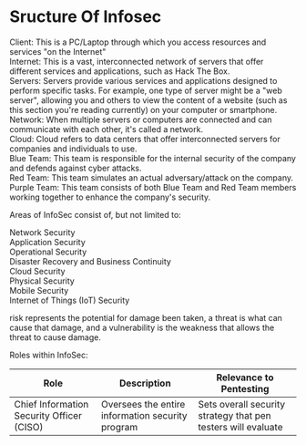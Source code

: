 # Sructure Of Infosec

Client: This is a PC/Laptop through which you access resources and services "on the Internet"  
Internet: This is a vast, interconnected network of servers that offer different services and applications, such as Hack The Box.  
Servers: Servers provide various services and applications designed to perform specific tasks. For example, one type of server might be a "web server", allowing you and others to view the content of a website (such as this section you're reading currently) on your computer or smartphone.  
Network: When multiple servers or computers are connected and can communicate with each other, it's called a network.  
Cloud: Cloud refers to data centers that offer interconnected servers for companies and individuals to use.  
Blue Team: This team is responsible for the internal security of the company and defends against cyber attacks.  
Red Team: This team simulates an actual adversary/attack on the company.  
Purple Team: This team consists of both Blue Team and Red Team members working together to enhance the company's security.  

Areas of InfoSec consist of, but not limited to:  

Network Security  
Application Security  
Operational Security  
Disaster Recovery and Business Continuity  
Cloud Security  
Physical Security  
Mobile Security  
Internet of Things (IoT) Security  
  
  
risk represents the potential for damage been taken, a threat is what can cause that damage, and a vulnerability is the weakness that allows the threat to cause damage.  

Roles within InfoSec:  

| Role | Description | Relevance to Pentesting |
| -----|-------------|-------------------------|
|Chief Information Security Officer (CISO) | Oversees the entire information security program | Sets overall security strategy that pen testers will evaluate |
